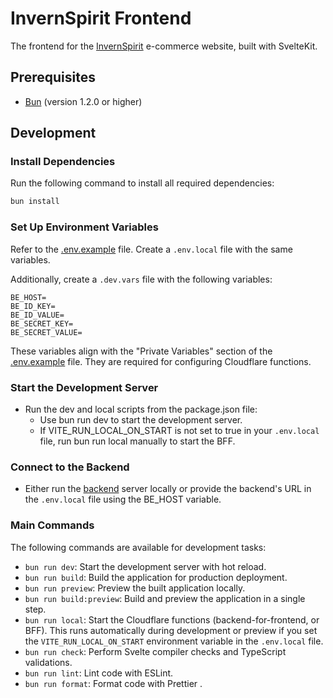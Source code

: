 # InvernSpirit Frontend

The frontend for the [InvernSpirit](https://www.invernspirit.com/) e-commerce website, built with SvelteKit.

## Prerequisites

- [Bun](https://bun.sh/) (version 1.2.0 or higher)

## Development

### Install Dependencies

Run the following command to install all required dependencies:

```bash
bun install
```

### Set Up Environment Variables

Refer to the [.env.example](.env.example) file.
Create a `.env.local` file with the same variables.

Additionally, create a `.dev.vars` file with the following variables:

```.dotenv
BE_HOST=
BE_ID_KEY=
BE_ID_VALUE=
BE_SECRET_KEY=
BE_SECRET_VALUE=
```

These variables align with the "Private Variables" section of the [.env.example](.env.example) file. They are required for configuring Cloudflare functions.

### Start the Development Server

- Run the dev and local scripts from the package.json file:
  - Use bun run dev to start the development server.
  - If VITE_RUN_LOCAL_ON_START is not set to true in your `.env.local` file, run bun run local manually to start the BFF.

### Connect to the Backend

- Either run the [backend](https://github.com/manuelfesantos/invern-be) server locally or provide the backend's URL in the `.env.local` file using the BE_HOST variable.

### Main Commands

The following commands are available for development tasks:

- `bun run dev`: Start the development server with hot reload.
- `bun run build`: Build the application for production deployment.
- `bun run preview`: Preview the built application locally.
- `bun run build:preview`: Build and preview the application in a single step.
- `bun run local`: Start the Cloudflare functions (backend-for-frontend, or BFF). This runs automatically during development or preview if you set the `VITE_RUN_LOCAL_ON_START` environment variable in the `.env.local` file.
- `bun run check`: Perform Svelte compiler checks and TypeScript validations.
- `bun run lint`: Lint code with ESLint.
- `bun run format`: Format code with Prettier .
